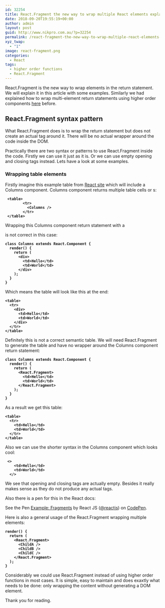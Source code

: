 ```yaml
---
id: 32254
title: React.Fragment the new way to wrap multiple React elements explained
date: 2018-09-20T19:55:19+00:00
author: admin
layout: post
guid: http://www.nikpro.com.au/?p=32254
permalink: /react-fragment-the-new-way-to-wrap-multiple-react-elements-explained/
xyz_twap:
  - "1"
image: react-fragment.png
categories:
  - React
tags:
  - higher order functions
  - React.Fragment
---
```

React.Fragment is the new way to wrap elements in the return statement. We will explain it in this article with some examples. Similarly we had explained how to wrap multi-element return statements using higher order components [here](http://www.nikpro.com.au/different-stateless-functional-component-in-react-explained/) before.

## React.Fragment syntax pattern

What React.Fragment does is to wrap the return statement but does not create an actual tag around it. There will be no actual wrapper around the code inside the DOM.

Practically there are two syntax or patterns to use React.Fragment inside the code. Firstly we can use it just as it is. Or we can use empty opening and closing tags instead. Lets have a look at some examples.

### Wrapping table elements

Firstly imagine this example table from <a href="https://reactjs.org/docs/fragments.html#short-syntax" target="_blank" rel="noopener noreferrer">React site</a> which will include a Columns component. Columns component returns multiple table cells or <td>s:

<pre class="wp-block-preformatted"><strong><code> &lt;table>
        &lt;tr>
          &lt;Columns />
        &lt;/tr>
 &lt;/table></code></strong></pre>

Wrapping this Columns component return statement with a <div> is not correct in this case:

<pre class="wp-block-preformatted"><strong><code>class Columns extends React.Component {
  render() {
    return (
      &lt;div>
        &lt;td>Hello&lt;/td>
        &lt;td>World&lt;/td>
      &lt;/div>
    );
  }
}</code></strong></pre>

Which means the table will look like this at the end:

<pre class="wp-block-preformatted"><strong><code>&lt;table>
  &lt;tr>
    &lt;div>
      &lt;td>Hello&lt;/td>
      &lt;td>World&lt;/td>
    &lt;/div>
  &lt;/tr>
&lt;/table></code></strong></pre>

Definitely this is not a correct semantic table. We will need React.Fragment to generate the table and have no wrapper around the Columns component return statement:

<pre class="wp-block-preformatted"><strong><code>class Columns extends React.Component {
  render() {
    return (
      &lt;React.Fragment>
        &lt;td>Hello&lt;/td>
        &lt;td>World&lt;/td>
      &lt;/React.Fragment>
    );
  }
}</code></strong></pre>

As a result we get this table:

<pre class="wp-block-preformatted"><strong><code>&lt;table>
  &lt;tr>
    &lt;td>Hello&lt;/td>
    &lt;td>World&lt;/td>
  &lt;/tr>
&lt;/table></code></strong></pre>

Also we can use the shorter syntax in the Columns component which looks cool:

<pre class="wp-block-preformatted"><strong><code> &lt;>
    &lt;td>Hello&lt;/td>
    &lt;td>World&lt;/td>
  &lt;/></code></strong></pre>

We see that opening and closing tags are actually empty. Besides it really makes sense as they do not produce any actual tags. 

Also there is a pen for this in the React docs:

<p data-height="265" data-theme-id="0" data-slug-hash="VrEbjE" data-default-tab="html,result" data-user="reactjs" data-pen-title="Example: Fragments" class="codepen">
  See the Pen <a href="https://codepen.io/reactjs/pen/VrEbjE/">Example: Fragments</a> by React JS (<a href="https://codepen.io/reactjs">@reactjs</a>) on <a href="https://codepen.io">CodePen</a>.
</p>

Here is also a general usage of the React.Fragment wrapping multiple elements:

<pre class="wp-block-preformatted"><strong><code>render() {
  return (
    &lt;React.Fragment>
      &lt;ChildA />
      &lt;ChildB />
      &lt;ChildC />
    &lt;/React.Fragment>
  );
}</code></strong></pre>

Considerably we could use React.Fragment instead of using higher order functions in most cases. It is simple, easy to maintain and does exaxtly what needs to be done: only wrapping the content without generating a DOM element. 

Thank you for reading.